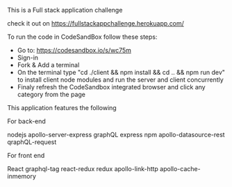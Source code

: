 This is a Full stack application challenge

check it out on https://fullstackappchallenge.herokuapp.com/

To run the code in CodeSandBox follow these steps:

- Go to: https://codesandbox.io/s/wc75m
- Sign-in
- Fork & Add a terminal 
- On the terminal type "cd ./client && npm install && cd .. && npm run dev" to install client node modules and run the server and client concurrently
- Finaly refresh the CodeSandbox integrated browser and click any category from the page

This application features the following

For back-end

nodejs
apollo-server-express
graphQL
express
npm
apollo-datasource-rest
qraphQL-request

For front end

React
graphql-tag
react-redux
redux
apollo-link-http
apollo-cache-inmemory
